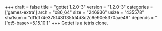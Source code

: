 +++
draft = false
title = "gottet 1.2.0-3"
version = "1.2.0-3"
categories = ['games-extra']
arch = "x86_64"
size = "246936"
usize = "435578"
sha1sum = "df1c174e375143f135fd4d8c2c9e90e5370aae49"
depends = "['qt5-base>=5.15.10']"
+++
Gottet is a tetris clone.
